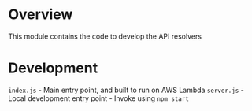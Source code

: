 # Overview

This module contains the code to develop the API resolvers

# Development

`index.js` - Main entry point, and built to run on AWS Lambda
`server.js` - Local development entry point - Invoke using `npm start`
